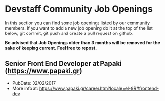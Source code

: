 # Devstaff Community Job Openings

In this section you can find some job openings listed by our community members. If you want to add a new job opening do it at the top of the list below, git commit, git push and create a pull request on github.

__Be advised that Job Openings older than 3 months will be removed for the sake of keeping current. Feel free to repost.__

## Senior Front End Developer at Papaki (https://www.papaki.gr)
* PubDate: 02/02/2017
* More info at: https://www.papaki.gr/career.htm?locale=el-GR#frontend-dev

